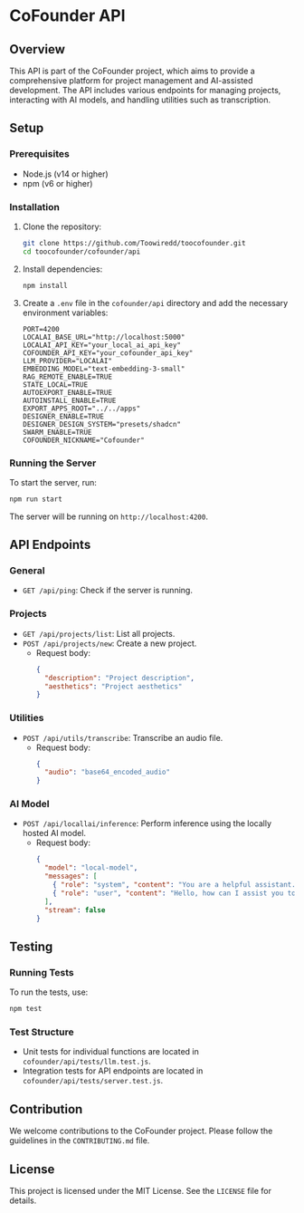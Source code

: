 # CoFounder API

## Overview

This API is part of the CoFounder project, which aims to provide a comprehensive platform for project management and AI-assisted development. The API includes various endpoints for managing projects, interacting with AI models, and handling utilities such as transcription.

## Setup

### Prerequisites

- Node.js (v14 or higher)
- npm (v6 or higher)

### Installation

1. Clone the repository:
   ```bash
   git clone https://github.com/Toowiredd/toocofounder.git
   cd toocofounder/cofounder/api
   ```

2. Install dependencies:
   ```bash
   npm install
   ```

3. Create a `.env` file in the `cofounder/api` directory and add the necessary environment variables:
   ```plaintext
   PORT=4200
   LOCALAI_BASE_URL="http://localhost:5000"
   LOCALAI_API_KEY="your_local_ai_api_key"
   COFOUNDER_API_KEY="your_cofounder_api_key"
   LLM_PROVIDER="LOCALAI"
   EMBEDDING_MODEL="text-embedding-3-small"
   RAG_REMOTE_ENABLE=TRUE
   STATE_LOCAL=TRUE
   AUTOEXPORT_ENABLE=TRUE
   AUTOINSTALL_ENABLE=TRUE
   EXPORT_APPS_ROOT="../../apps"
   DESIGNER_ENABLE=TRUE
   DESIGNER_DESIGN_SYSTEM="presets/shadcn"
   SWARM_ENABLE=TRUE
   COFOUNDER_NICKNAME="Cofounder"
   ```

### Running the Server

To start the server, run:
```bash
npm run start
```

The server will be running on `http://localhost:4200`.

## API Endpoints

### General

- `GET /api/ping`: Check if the server is running.

### Projects

- `GET /api/projects/list`: List all projects.
- `POST /api/projects/new`: Create a new project.
  - Request body:
    ```json
    {
      "description": "Project description",
      "aesthetics": "Project aesthetics"
    }
    ```

### Utilities

- `POST /api/utils/transcribe`: Transcribe an audio file.
  - Request body:
    ```json
    {
      "audio": "base64_encoded_audio"
    }
    ```

### AI Model

- `POST /api/locallai/inference`: Perform inference using the locally hosted AI model.
  - Request body:
    ```json
    {
      "model": "local-model",
      "messages": [
        { "role": "system", "content": "You are a helpful assistant." },
        { "role": "user", "content": "Hello, how can I assist you today?" }
      ],
      "stream": false
    }
    ```

## Testing

### Running Tests

To run the tests, use:
```bash
npm test
```

### Test Structure

- Unit tests for individual functions are located in `cofounder/api/tests/llm.test.js`.
- Integration tests for API endpoints are located in `cofounder/api/tests/server.test.js`.

## Contribution

We welcome contributions to the CoFounder project. Please follow the guidelines in the `CONTRIBUTING.md` file.

## License

This project is licensed under the MIT License. See the `LICENSE` file for details.
